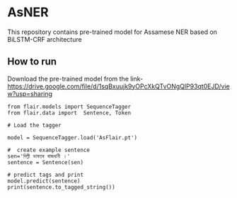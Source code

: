 # AsNER

This repository contains pre-trained model for Assamese NER based on BiLSTM-CRF architecture
## How to run

Download the pre-trained model from the link- https://drive.google.com/file/d/1sqBxuujk9yOPcXkQTvONgQlP93qt0EJD/view?usp=sharing

```
from flair.models import SequenceTagger
from flair.data import  Sentence, Token

# Load the tagger

model = SequenceTagger.load('AsFlair.pt')

#  create example sentence
sen='দিল্লী ভাৰতৰ ৰাজধানী ।'
sentence = Sentence(sen)

# predict tags and print
model.predict(sentence)
print(sentence.to_tagged_string())
